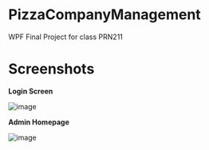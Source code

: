 # PizzaCompanyManagement
WPF Final Project for class PRN211

# Screenshots

**Login Screen**

![image](https://github.com/user-attachments/assets/1a483b94-734a-4679-b9df-9d7df0633fde)

**Admin Homepage**

![image](https://github.com/user-attachments/assets/17438732-d814-4235-8cdc-ee3d08f01020)

